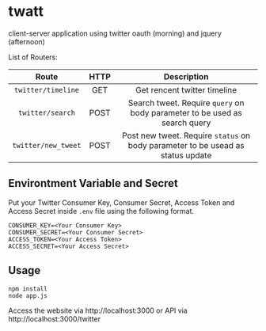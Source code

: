 # twatt
client-server application using twitter oauth (morning) and jquery (afternoon)

List of Routers:


| Route		 			 | HTTP			  | Description 					|
|:----------------------:|:--------------:|:----------------------------:|
| `twitter/timeline`     | GET			  | Get rencent twitter timeline |
| `twitter/search`       | POST | Search tweet. Require `query` on body parameter to be used as search query|
| `twitter/new_tweet`    | POST | Post new tweet. Require `status` on body parameter to be usead as status update |

## Environtment Variable and Secret
Put your Twitter Consumer Key, Consumer Secret, Access Token and Access Secret inside `.env` file using the following format.

```
CONSUMER_KEY=<Your Consumer Key>
CONSUMER_SECRET=<Your Consumer Secret>
ACCESS_TOKEN=<Your Access Token>
ACCESS_SECRET=<Your Access Secret>
```

## Usage
```
npm install
node app.js
```

Access the website via http://localhost:3000 or API via http://localhost:3000/twitter
